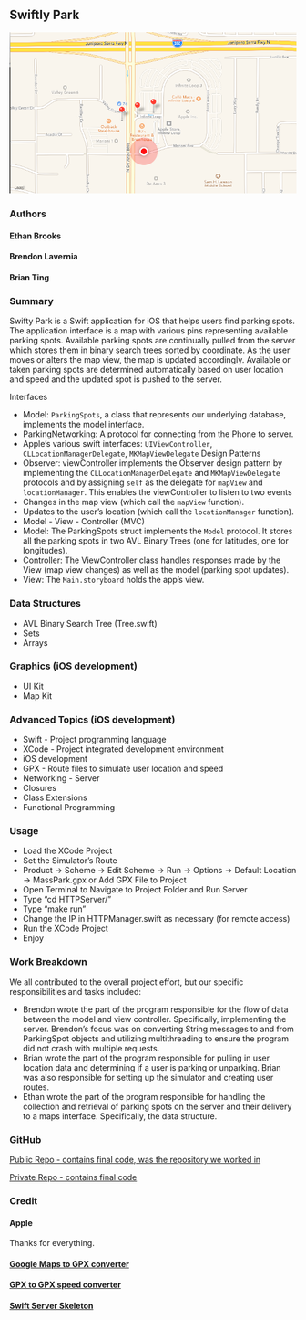 ﻿## Swiftly Park
![Swiftly Park Demo Screenshot](/demoScreenshot.png?raw=true)
### Authors
#### Ethan Brooks
#### Brendon Lavernia 
#### Brian Ting 

### Summary
Swifty Park is a Swift application for iOS that helps users find parking spots. The application interface is a map with various pins representing available parking spots. Available parking spots are continually pulled from the server which stores them in binary search trees sorted by coordinate. As the user moves or alters the map view, the map is updated accordingly. Available or taken parking spots are determined automatically based on user location and speed and the updated spot is pushed to the server.


Interfaces
* Model: `ParkingSpots`, a class that represents our underlying database, implements the model interface.
* ParkingNetworking: A protocol for connecting from the Phone to server. 
* Apple’s various swift interfaces: `UIViewController`, `CLLocationManagerDelegate`, `MKMapViewDelegate`
Design Patterns
* Observer: viewController implements the Observer design pattern by implementing the `CLLocationManagerDelegate` and `MKMapViewDelegate` protocols and by assigning `self` as the delegate for `mapView` and `locationManager`. This enables the viewController to listen to two events
* Changes in the map view (which call the `mapView` function).
* Updates to the user’s location (which call the `locationManager` function).
* Model - View - Controller (MVC)
* Model: The ParkingSpots struct implements the `Model` protocol. It stores all the parking spots in two AVL Binary Trees (one for latitudes, one for longitudes).
* Controller: The ViewController class handles responses made by the View (map view changes) as well as the model (parking spot updates).
* View: The `Main.storyboard` holds the app’s view. 

### Data Structures
* AVL Binary Search Tree (Tree.swift)
* Sets
* Arrays

### Graphics (iOS development)
* UI Kit
* Map Kit

### Advanced Topics (iOS development)
* Swift - Project programming language
* XCode - Project integrated development environment
* iOS development
* GPX - Route files to simulate user location and speed
* Networking - Server
* Closures
* Class Extensions
* Functional Programming

### Usage
* Load the XCode Project
* Set the Simulator’s Route
* Product -> Scheme -> Edit Scheme -> Run -> Options -> Default Location -> MassPark.gpx or Add GPX File to Project
* Open Terminal to Navigate to Project Folder and Run Server
* Type “cd HTTPServer/”
* Type “make run”
* Change the IP in HTTPManager.swift as necessary (for remote access)
* Run the XCode Project
* Enjoy

### Work Breakdown
We all contributed to the overall project effort, but our specific responsibilities and tasks included:
* Brendon wrote the part of the program responsible for the flow of data between the model and view controller. Specifically, implementing the server. Brendon’s focus was on converting String messages to and from ParkingSpot objects and utilizing multithreading to ensure the program did not crash with multiple requests.  
* Brian wrote the part of the program responsible for pulling in user location data and determining if a user is parking or unparking. Brian was also responsible for setting up the simulator and creating user routes.
* Ethan wrote the part of the program responsible for handling the collection and retrieval of parking spots on the server and their delivery to a maps interface. Specifically, the data structure.

### GitHub
[Public Repo - contains final code, was the repository we worked in](https://github.com/lobachevzky/swiftly-park.git)

[Private Repo - contains final code](https://github.com/cit-upenn/594-s16-project-swiftlypark.git)

### Credit
#### Apple
Thanks for everything.

#### [Google Maps to GPX converter](http://labs.coruscantconsulting.co.uk/garmin/gpxgmap/convert.php) 

#### [GPX to GPX speed converter](https://github.com/appscape/gips) 

#### [Swift Server Skeleton](https://github.com/cezarywojcik/Swift-Server.)